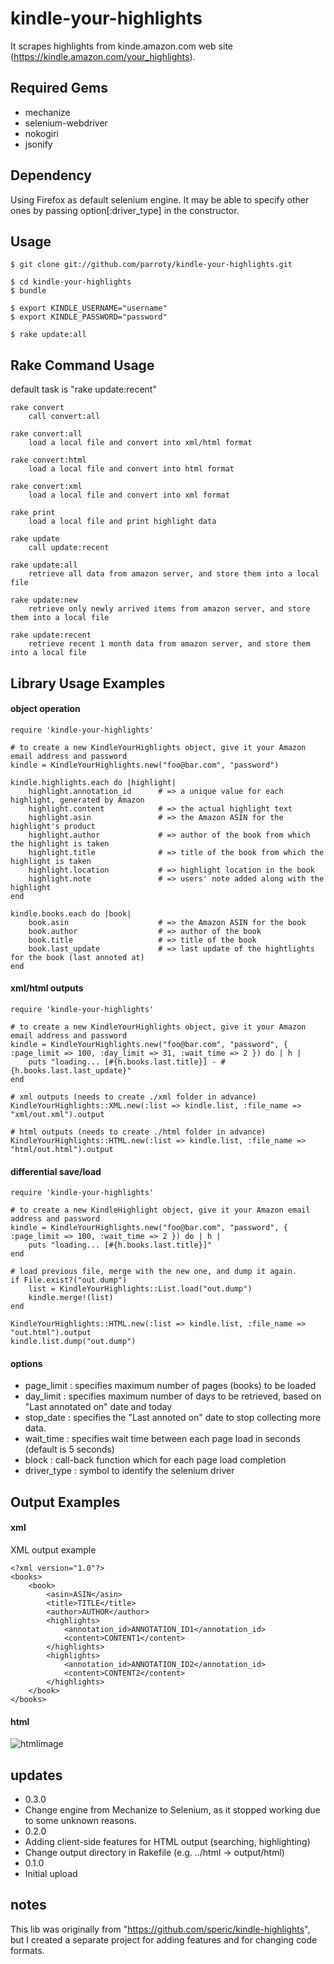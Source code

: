 kindle-your-highlights
============
It scrapes highlights from kinde.amazon.com web site (https://kindle.amazon.com/your_highlights).

## Required Gems

* mechanize
* selenium-webdriver
* nokogiri
* jsonify

## Dependency

Using Firefox as default selenium engine.
It may be able to specify other ones by passing option[:driver_type] in the constructor.

## Usage

	$ git clone git://github.com/parroty/kindle-your-highlights.git

	$ cd kindle-your-highlights
	$ bundle

	$ export KINDLE_USERNAME="username"
	$ export KINDLE_PASSWORD="password"

	$ rake update:all

## Rake Command Usage
default task is "rake update:recent"

	rake convert
	    call convert:all

	rake convert:all
	    load a local file and convert into xml/html format

	rake convert:html
	    load a local file and convert into html format

	rake convert:xml
	    load a local file and convert into xml format

	rake print
	    load a local file and print highlight data

	rake update
	    call update:recent

	rake update:all
	    retrieve all data from amazon server, and store them into a local file

	rake update:new
	    retrieve only newly arrived items from amazon server, and store them into a local file

	rake update:recent
	    retrieve recent 1 month data from amazon server, and store them into a local file

## Library Usage Examples
#### object operation

	require 'kindle-your-highlights'

	# to create a new KindleYourHighlights object, give it your Amazon email address and password
	kindle = KindleYourHighlights.new("foo@bar.com", "password")

	kindle.highlights.each do |highlight|
		highlight.annotation_id      # => a unique value for each highlight, generated by Amazon
		highlight.content            # => the actual highlight text
		highlight.asin               # => the Amazon ASIN for the highlight's product
		highlight.author             # => author of the book from which the highlight is taken
		highlight.title              # => title of the book from which the highlight is taken
		highlight.location           # => highlight location in the book
		highlight.note               # => users' note added along with the highlight
	end

	kindle.books.each do |book|
		book.asin                    # => the Amazon ASIN for the book
		book.author                  # => author of the book
		book.title                   # => title of the book
		book.last_update             # => last update of the hightlights for the book (last annoted at)
	end

#### xml/html outputs

	require 'kindle-your-highlights'

	# to create a new KindleYourHighlights object, give it your Amazon email address and password
	kindle = KindleYourHighlights.new("foo@bar.com", "password", { :page_limit => 100, :day_limit => 31, :wait_time => 2 }) do | h |
		puts "loading... [#{h.books.last.title}] - #{h.books.last.last_update}"
	end

	# xml outputs (needs to create ./xml folder in advance)
	KindleYourHighlights::XML.new(:list => kindle.list, :file_name => "xml/out.xml").output

	# html outputs (needs to create ./html folder in advance)
	KindleYourHighlights::HTML.new(:list => kindle.list, :file_name => "html/out.html").output

#### differential save/load

	require 'kindle-your-highlights'

	# to create a new KindleHighlight object, give it your Amazon email address and password
	kindle = KindleYourHighlights.new("foo@bar.com", "password", { :page_limit => 100, :wait_time => 2 }) do | h |
		puts "loading... [#{h.books.last.title}]"
	end

	# load previous file, merge with the new one, and dump it again.
	if File.exist?("out.dump")
		list = KindleYourHighlights::List.load("out.dump")
		kindle.merge!(list)
	end

	KindleYourHighlights::HTML.new(:list => kindle.list, :file_name => "out.html").output
	kindle.list.dump("out.dump")

#### options
- page_limit : specifies maximum number of pages (books) to be loaded
- day_limit : specifies maximum number of days to be retrieved, based on "Last annotated on" date and today
- stop_date : specifies the "Last annoted on" date to stop collecting more data.
- wait_time : specifies wait time between each page load in seconds (default is 5 seconds)
- block : call-back function which for each page load completion
- driver_type : symbol to identify the selenium driver

## Output Examples
#### xml

XML output example

	<?xml version="1.0"?>
	<books>
		<book>
			<asin>ASIN</asin>
			<title>TITLE</title>
			<author>AUTHOR</author>
			<highlights>
				<annotation_id>ANNOTATION_ID1</annotation_id>
				<content>CONTENT1</content>
			</highlights>
			<highlights>
				<annotation_id>ANNOTATION_ID2</annotation_id>
				<content>CONTENT2</content>
			</highlights>
		</book>
	</books>

#### html

![htmlimage](http://parroty00.files.wordpress.com/2013/02/kindle_your_highlights_20120219.png)

## updates

* 0.3.0
 * Change engine from Mechanize to Selenium, as it stopped working due to some unknown reasons.
* 0.2.0
 * Adding client-side features for HTML output (searching, highlighting)
 * Change output directory in Rakefile (e.g. ../html -> output/html)
* 0.1.0
 * Initial upload

## notes

This lib was originally from "https://github.com/speric/kindle-highlights", but I created a separate project for adding features and for changing code formats.